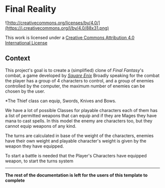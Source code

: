 Final Reality
=============

![http://creativecommons.org/licenses/by/4.0/](https://i.creativecommons.org/l/by/4.0/88x31.png)

This work is licensed under a 
[Creative Commons Attribution 4.0 International License](http://creativecommons.org/licenses/by/4.0/)

Context
-------

This project's goal is to create a (simplified) clone of _Final Fantasy_'s combat, a game developed
by [_Square Enix_](https://www.square-enix.com)
Broadly speaking for the combat the player has a group of 4 characters to control, and a group of 
enemies controlled by the computer, the maximum number of enemies can be chosen by the user.

*The Thief class can equip, Swords, Knives and Bows.

We have a lot of possible Classes for playable characters each of them has a list of permitted 
weapons that can equip and if they are Mages they have mana to cast spells. In this model
the enemy are characters too, but they cannot equip weapons of any kind.

The turns are calculated in base of the weight of the characters, enemies have their own weight and
playable character's weight is given by the weapon they have equipped. 

To start a battle is needed that the Player's Characters have equipped weapon, to start the turns system

----
**The rest of the documentation is left for the users of this template to complete**
